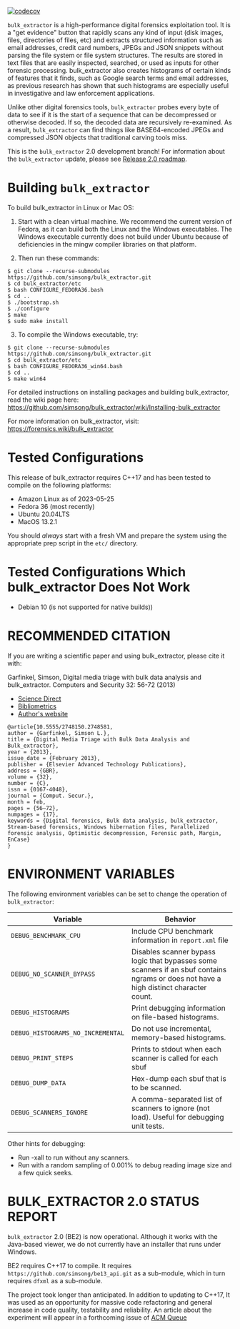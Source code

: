 [![codecov](https://codecov.io/gh/simsong/bulk_extractor/branch/main/graph/badge.svg?token=3w691sdgLu)](https://codecov.io/gh/simsong/bulk_extractor)

`bulk_extractor` is a high-performance digital forensics exploitation tool.
It is a "get evidence" button that rapidly
scans any kind of input (disk images, files, directories of files, etc)
and extracts structured information such as email addresses, credit card numbers,
JPEGs and JSON snippets without parsing the file
system or file system structures. The results are stored in text files that are easily
inspected, searched, or used as inputs for other forensic processing. bulk_extractor also creates
histograms of certain kinds of features that it finds, such as Google search terms and email addresses,
as previous research has shown that such histograms are especially useful in investigative and law enforcement applications.

Unlike other digital forensics tools, `bulk_extractor` probes every byte of data to see if it is the start of a
sequence that can be decompressed or otherwise decoded. If so, the
decoded data are recursively re-examined. As a result, `bulk_extractor` can find things like BASE64-encoded JPEGs and
compressed JSON objects that traditional carving tools miss.

This is the `bulk_extractor` 2.0 development branch!  For information
about the `bulk_extractor` update, please see [Release 2.0 roadmap](https://github.com/simsong/bulk_extractor/blob/main/doc/ROADMAP_2.0.md).

Building `bulk_extractor`
=========================
To build bulk_extractor in Linux or Mac OS:

1. Start with a clean virtual machine. We recommend the current version of Fedora, as it can build both the Linux and the Windows executables. The Windows executable currently does not build under Ubuntu because of deficiencies in the mingw compiler libraries on that platform.

2. Then run these commands:

```
$ git clone --recurse-submodules https://github.com/simsong/bulk_extractor.git 
$ cd bulk_extractor/etc
$ bash CONFIGURE_FEDORA36.bash
$ cd ..
$ ./bootstrap.sh
$ ./configure
$ make
$ sudo make install
```

3. To compile the Windows executable, try:

```
$ git clone --recurse-submodules https://github.com/simsong/bulk_extractor.git 
$ cd bulk_extractor/etc
$ bash CONFIGURE_FEDORA36_win64.bash
$ cd ..
$ make win64
```

For detailed instructions on installing packages and building bulk_extractor, read the wiki page here:
https://github.com/simsong/bulk_extractor/wiki/Installing-bulk_extractor

For more information on bulk_extractor, visit: https://forensics.wiki/bulk_extractor

Tested Configurations
=====================
This release of bulk_extractor requires C++17 and has been tested to compile on the following platforms:

* Amazon Linux as of 2023-05-25
* Fedora 36 (most recently)
* Ubuntu 20.04LTS 
* MacOS 13.2.1

You should *always* start with a fresh VM and prepare the system using the appropriate prep script in the `etc/` directory.

Tested Configurations Which bulk_extractor Does Not Work
========================================================
* Debian 10 (is not supported for native builds))

RECOMMENDED CITATION
====================
If you are writing a scientific paper and using bulk_extractor, please cite it with:

Garfinkel, Simson, Digital media triage with bulk data analysis and bulk_extractor. Computers and Security 32: 56-72 (2013)
* [Science Direct](https://www.sciencedirect.com/science/article/pii/S0167404812001472)
* [Bibliometrics](https://plu.mx/plum/a/?doi=10.1016/j.cose.2012.09.011&theme=plum-sciencedirect-theme&hideUsage=true)
* [Author's website](https://simson.net/clips/academic/2013.COSE.bulk_extractor.pdf)
```
@article{10.5555/2748150.2748581,
author = {Garfinkel, Simson L.},
title = {Digital Media Triage with Bulk Data Analysis and Bulk_extractor},
year = {2013},
issue_date = {February 2013},
publisher = {Elsevier Advanced Technology Publications},
address = {GBR},
volume = {32},
number = {C},
issn = {0167-4048},
journal = {Comput. Secur.},
month = feb,
pages = {56–72},
numpages = {17},
keywords = {Digital forensics, Bulk data analysis, bulk_extractor, Stream-based forensics, Windows hibernation files, Parallelized forensic analysis, Optimistic decompression, Forensic path, Margin, EnCase}
}
```

ENVIRONMENT VARIABLES
=====================
The following environment variables can be set to change the operation of `bulk_extractor`:

|Variable|Behavior|
|--------|--------|
|`DEBUG_BENCHMARK_CPU`|Include CPU benchmark information in `report.xml` file|
|`DEBUG_NO_SCANNER_BYPASS`|Disables scanner bypass logic that bypasses some scanners if an sbuf contains ngrams or does not have a high distinct character count.|
|`DEBUG_HISTOGRAMS`|Print debugging information on file-based histograms.|
|`DEBUG_HISTOGRAMS_NO_INCREMENTAL`|Do not use incremental, memory-based histograms.|
|`DEBUG_PRINT_STEPS`|Prints to stdout when each scanner is called for each sbuf|
|`DEBUG_DUMP_DATA`|Hex-dump each sbuf that is to be scanned.|
|`DEBUG_SCANNERS_IGNORE`|A comma-separated list of scanners to ignore (not load). Useful for debugging unit tests.|

Other hints for debugging:

* Run -xall to run without any scanners.
* Run with a random sampling of 0.001% to debug reading image size and a few quick seeks.


BULK_EXTRACTOR 2.0 STATUS REPORT
================================
`bulk_extractor` 2.0 (BE2) is now operational. Although it works with the Java-based viewer, we do not currently have an installer that runs under Windows.

BE2  requires C++17 to compile. It requires `https://github.com/simsong/be13_api.git` as a sub-module, which in turn requires `dfxml` as a sub-module.

The project took longer than anticipated. In addition to updating to C++17, It was used as an opportunity for massive code refactoring and general increase in code quality, testability and reliability. An article about the experiment will appear in a forthcoming issue of [ACM Queue](https://queue.acm.org/)
